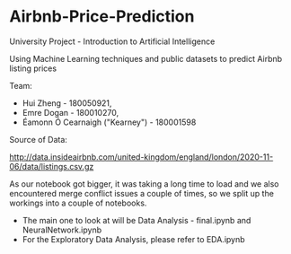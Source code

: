 # Airbnb-Price-Prediction
University Project - Introduction to Artificial Intelligence

Using Machine Learning techniques and public datasets to predict Airbnb listing prices

Team:

- Hui Zheng - 180050921, 
- Emre Dogan - 180010270, 
- Éamonn Ó Cearnaigh ("Kearney") - 180001598

Source of Data:

http://data.insideairbnb.com/united-kingdom/england/london/2020-11-06/data/listings.csv.gz

As our notebook got bigger, it was taking a long time to load and we also encountered merge conflict issues a couple of times, so we split up the workings into a couple of notebooks.

- The main one to look at will be Data Analysis - final.ipynb and NeuralNetwork.ipynb
- For the Exploratory Data Analysis, please refer to EDA.ipynb
